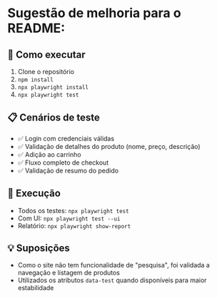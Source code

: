 # Sugestão de melhoria para o README:

## 🚀 Como executar
1. Clone o repositório
2. `npm install`
3. `npx playwright install`
4. `npx playwright test`

## 📋 Cenários de teste
- ✅ Login com credenciais válidas
- ✅ Validação de detalhes do produto (nome, preço, descrição)
- ✅ Adição ao carrinho
- ✅ Fluxo completo de checkout
- ✅ Validação de resumo do pedido

## 🧪 Execução
- Todos os testes: `npx playwright test`
- Com UI: `npx playwright test --ui`
- Relatório: `npx playwright show-report`

## 💡 Suposições
- Como o site não tem funcionalidade de "pesquisa", foi validada a navegação e listagem de produtos
- Utilizados os atributos `data-test` quando disponíveis para maior estabilidade
